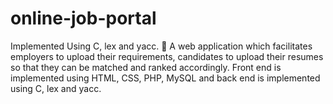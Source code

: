 online-job-portal
=================

Implemented Using C, lex and yacc.  A web application which facilitates employers to upload their requirements, candidates to upload their resumes so that they can be matched and ranked accordingly. Front end is implemented using HTML, CSS, PHP, MySQL and back end is implemented using C, lex and yacc.

